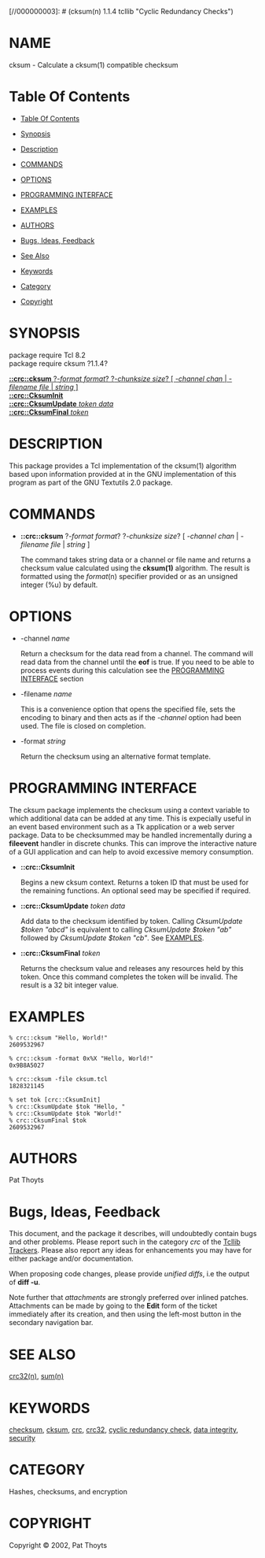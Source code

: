 
[//000000001]: # (cksum - Cyclic Redundancy Checks)
[//000000002]: # (Generated from file 'cksum.man' by tcllib/doctools with format 'markdown')
[//000000003]: # (cksum(n) 1.1.4 tcllib "Cyclic Redundancy Checks")

# NAME

cksum - Calculate a cksum(1) compatible checksum

# <a name='toc'></a>Table Of Contents

  -  [Table Of Contents](#toc)

  -  [Synopsis](#synopsis)

  -  [Description](#section1)

  -  [COMMANDS](#section2)

  -  [OPTIONS](#section3)

  -  [PROGRAMMING INTERFACE](#section4)

  -  [EXAMPLES](#section5)

  -  [AUTHORS](#section6)

  -  [Bugs, Ideas, Feedback](#section7)

  -  [See Also](#see-also)

  -  [Keywords](#keywords)

  -  [Category](#category)

  -  [Copyright](#copyright)

# <a name='synopsis'></a>SYNOPSIS

package require Tcl 8.2  
package require cksum ?1.1.4?  

[__::crc::cksum__ ?*-format format*? ?*-chunksize size*? [ *-channel chan* | *-filename file* | *string* ]](#1)  
[__::crc::CksumInit__](#2)  
[__::crc::CksumUpdate__ *token* *data*](#3)  
[__::crc::CksumFinal__ *token*](#4)  

# <a name='description'></a>DESCRIPTION

This package provides a Tcl implementation of the cksum(1) algorithm based upon
information provided at in the GNU implementation of this program as part of the
GNU Textutils 2.0 package.

# <a name='section2'></a>COMMANDS

  - <a name='1'></a>__::crc::cksum__ ?*-format format*? ?*-chunksize size*? [ *-channel chan* | *-filename file* | *string* ]

    The command takes string data or a channel or file name and returns a
    checksum value calculated using the __cksum(1)__ algorithm. The result is
    formatted using the *format*(n) specifier provided or as an unsigned integer
    (%u) by default.

# <a name='section3'></a>OPTIONS

  - -channel *name*

    Return a checksum for the data read from a channel. The command will read
    data from the channel until the __eof__ is true. If you need to be able to
    process events during this calculation see the [PROGRAMMING
    INTERFACE](#section4) section

  - -filename *name*

    This is a convenience option that opens the specified file, sets the
    encoding to binary and then acts as if the *-channel* option had been used.
    The file is closed on completion.

  - -format *string*

    Return the checksum using an alternative format template.

# <a name='section4'></a>PROGRAMMING INTERFACE

The cksum package implements the checksum using a context variable to which
additional data can be added at any time. This is expecially useful in an event
based environment such as a Tk application or a web server package. Data to be
checksummed may be handled incrementally during a __fileevent__ handler in
discrete chunks. This can improve the interactive nature of a GUI application
and can help to avoid excessive memory consumption.

  - <a name='2'></a>__::crc::CksumInit__

    Begins a new cksum context. Returns a token ID that must be used for the
    remaining functions. An optional seed may be specified if required.

  - <a name='3'></a>__::crc::CksumUpdate__ *token* *data*

    Add data to the checksum identified by token. Calling *CksumUpdate $token
    "abcd"* is equivalent to calling *CksumUpdate $token "ab"* followed by
    *CksumUpdate $token "cb"*. See [EXAMPLES](#section5).

  - <a name='4'></a>__::crc::CksumFinal__ *token*

    Returns the checksum value and releases any resources held by this token.
    Once this command completes the token will be invalid. The result is a 32
    bit integer value.

# <a name='section5'></a>EXAMPLES

    % crc::cksum "Hello, World!"
    2609532967

    % crc::cksum -format 0x%X "Hello, World!"
    0x9B8A5027

    % crc::cksum -file cksum.tcl
    1828321145

    % set tok [crc::CksumInit]
    % crc::CksumUpdate $tok "Hello, "
    % crc::CksumUpdate $tok "World!"
    % crc::CksumFinal $tok
    2609532967

# <a name='section6'></a>AUTHORS

Pat Thoyts

# <a name='section7'></a>Bugs, Ideas, Feedback

This document, and the package it describes, will undoubtedly contain bugs and
other problems. Please report such in the category *crc* of the [Tcllib
Trackers](http://core.tcl.tk/tcllib/reportlist). Please also report any ideas
for enhancements you may have for either package and/or documentation.

When proposing code changes, please provide *unified diffs*, i.e the output of
__diff -u__.

Note further that *attachments* are strongly preferred over inlined patches.
Attachments can be made by going to the __Edit__ form of the ticket immediately
after its creation, and then using the left-most button in the secondary
navigation bar.

# <a name='see-also'></a>SEE ALSO

[crc32(n)](crc32.md), [sum(n)](sum.md)

# <a name='keywords'></a>KEYWORDS

[checksum](../../../../index.md#checksum), [cksum](../../../../index.md#cksum),
[crc](../../../../index.md#crc), [crc32](../../../../index.md#crc32), [cyclic
redundancy check](../../../../index.md#cyclic_redundancy_check), [data
integrity](../../../../index.md#data_integrity),
[security](../../../../index.md#security)

# <a name='category'></a>CATEGORY

Hashes, checksums, and encryption

# <a name='copyright'></a>COPYRIGHT

Copyright &copy; 2002, Pat Thoyts
